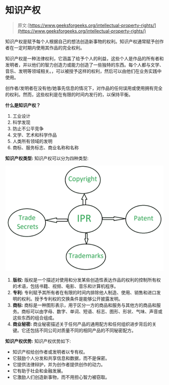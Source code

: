 # 知识产权

> 原文:[https://www.geeksforgeeks.org/intellectual-property-rights/](https://www.geeksforgeeks.org/intellectual-property-rights/)

知识产权是赋予每个人根据自己的想法创造新事物的权利。知识产权通常赋予创作者在一定时期内使用其作品的完全权利。

知识产权是一种法律权利，它涵盖了给予个人的利益，这些个人是作品的所有者和发明者，并以他们的智力创造力或能力创造了一些独特的东西。每个人都与文学、音乐、发明等领域相关。，可以被授予这样的权利，然后可以由他们在业务实践中使用。

创作者/发明者在没有他/她事先信息的情况下，对作品的任何误用或使用拥有完全的权利。然而，这些权利是在有限的时间内发行的，以保持平衡。

**什么是知识产权？**

1.  工业设计
2.  科学发现
3.  防止不公平竞争
4.  文学、艺术和科学作品
5.  人类所有领域的发明
6.  商标、服务标志、商业名称和名称

**知识产权类型:**
知识产权可以分为四种类型:

![](img/de6078e18f5de648e589abf0eefe3d86.png)

1.  **版权:**
    版权是一个描述对使用和分发某些创造性表达作品的权利的控制所有权的术语，包括书籍、视频、电影、音乐和计算机程序。
2.  **专利:**
    专利赋予其所有者在有限的时间内排除他人制造、使用、销售和进口发明的权利。授予专利权的交换条件是能够公开披露发明。
3.  **商标:**
    商标是一种图形表示，用于区分一方的商品和服务与其他方的商品和服务。商标可以由字母、数字、单词、短语、标志、图形、形状、气味、声音或这些东西的组合组成。
4.  **商业秘密:**
    商业秘密描述关于任何产品的通用配方和任何组织进步背后的关键。它还包括不同公司对质量不同的相同产品的不同秘密配方。

**知识产权优势:**
知识产权优势如下:

*   知识产权给创作者或发明者以专有权。
*   它鼓励个人分发和共享信息和数据，而不是保密。
*   它提供法律辩护，并为创作者提供创作的动力。
*   它有助于社会和金融发展。
*   它激励人们创造新事物，而不用担心智力被窃取。